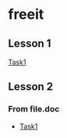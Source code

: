 # freeit

## Lesson 1
[Task1](/lesson1/src/Hello.java)

## Lesson 2

### From file.doc

- [Task1](/lesson2/src/homework/Task1.java)
